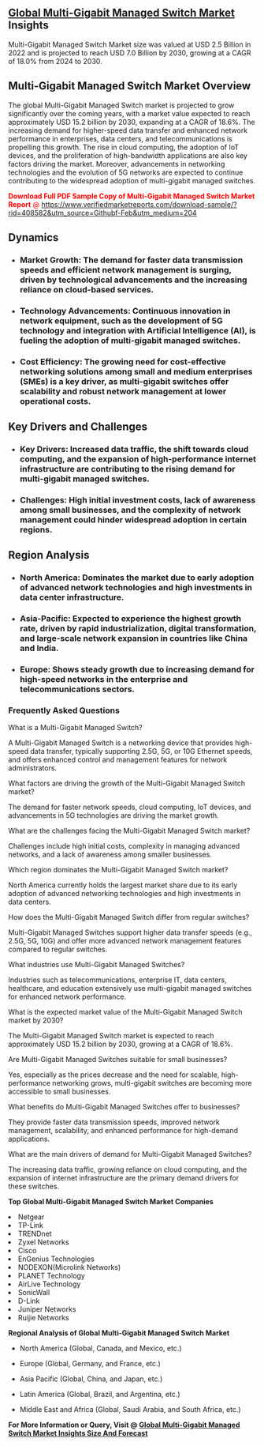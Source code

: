 <h2><a href="https://www.verifiedmarketreports.com/download-sample/?rid=408582&amp;utm_source=Githubf&amp;utm_medium=204" target="_blank">Global Multi-Gigabit Managed Switch Market</a> Insights</h2><p>Multi-Gigabit Managed Switch Market size was valued at USD 2.5 Billion in 2022 and is projected to reach USD 7.0 Billion by 2030, growing at a CAGR of 18.0% from 2024 to 2030.</p><p><h2>Multi-Gigabit Managed Switch Market Overview</h2> <p>The global Multi-Gigabit Managed Switch market is projected to grow significantly over the coming years, with a market value expected to reach approximately USD 15.2 billion by 2030, expanding at a CAGR of 18.6%. The increasing demand for higher-speed data transfer and enhanced network performance in enterprises, data centers, and telecommunications is propelling this growth. The rise in cloud computing, the adoption of IoT devices, and the proliferation of high-bandwidth applications are also key factors driving the market. Moreover, advancements in networking technologies and the evolution of 5G networks are expected to continue contributing to the widespread adoption of multi-gigabit managed switches. <p><p><span class=""><span style="color: #ff0000;"><strong>Download Full PDF Sample Copy of Multi-Gigabit Managed Switch Market Report</strong> @ </span><a href="https://www.verifiedmarketreports.com/download-sample/?rid=408582&amp;utm_source=Githubf-Feb&amp;utm_medium=204" target="_blank">https://www.verifiedmarketreports.com/download-sample/?rid=408582&amp;utm_source=Githubf-Feb&amp;utm_medium=204</a></span></p></p> <h2>Dynamics</h2> <ul> <li><h3>Market Growth: The demand for faster data transmission speeds and efficient network management is surging, driven by technological advancements and the increasing reliance on cloud-based services.</h3></li> <li><h3>Technology Advancements: Continuous innovation in network equipment, such as the development of 5G technology and integration with Artificial Intelligence (AI), is fueling the adoption of multi-gigabit managed switches.</h3></li> <li><h3>Cost Efficiency: The growing need for cost-effective networking solutions among small and medium enterprises (SMEs) is a key driver, as multi-gigabit switches offer scalability and robust network management at lower operational costs.</h3></li> </ul> <h2>Key Drivers and Challenges</h2> <ul> <li><h3>Key Drivers: Increased data traffic, the shift towards cloud computing, and the expansion of high-performance internet infrastructure are contributing to the rising demand for multi-gigabit managed switches.</h3></li> <li><h3>Challenges: High initial investment costs, lack of awareness among small businesses, and the complexity of network management could hinder widespread adoption in certain regions.</h3></li> </ul> <h2>Region Analysis</h2> <ul> <li><h3>North America: Dominates the market due to early adoption of advanced network technologies and high investments in data center infrastructure.</h3></li> <li><h3>Asia-Pacific: Expected to experience the highest growth rate, driven by rapid industrialization, digital transformation, and large-scale network expansion in countries like China and India.</h3></li> <li><h3>Europe: Shows steady growth due to increasing demand for high-speed networks in the enterprise and telecommunications sectors.</h3></li> </ul> <h3>Frequently Asked Questions</h3> <p>What is a Multi-Gigabit Managed Switch?</p> <p>A Multi-Gigabit Managed Switch is a networking device that provides high-speed data transfer, typically supporting 2.5G, 5G, or 10G Ethernet speeds, and offers enhanced control and management features for network administrators.</p> <p>What factors are driving the growth of the Multi-Gigabit Managed Switch market?</p> <p>The demand for faster network speeds, cloud computing, IoT devices, and advancements in 5G technologies are driving the market growth.</p> <p>What are the challenges facing the Multi-Gigabit Managed Switch market?</p> <p>Challenges include high initial costs, complexity in managing advanced networks, and a lack of awareness among smaller businesses.</p> <p>Which region dominates the Multi-Gigabit Managed Switch market?</p> <p>North America currently holds the largest market share due to its early adoption of advanced networking technologies and high investments in data centers.</p> <p>How does the Multi-Gigabit Managed Switch differ from regular switches?</p> <p>Multi-Gigabit Managed Switches support higher data transfer speeds (e.g., 2.5G, 5G, 10G) and offer more advanced network management features compared to regular switches.</p> <p>What industries use Multi-Gigabit Managed Switches?</p> <p>Industries such as telecommunications, enterprise IT, data centers, healthcare, and education extensively use multi-gigabit managed switches for enhanced network performance.</p> <p>What is the expected market value of the Multi-Gigabit Managed Switch market by 2030?</p> <p>The Multi-Gigabit Managed Switch market is expected to reach approximately USD 15.2 billion by 2030, growing at a CAGR of 18.6%.</p> <p>Are Multi-Gigabit Managed Switches suitable for small businesses?</p> <p>Yes, especially as the prices decrease and the need for scalable, high-performance networking grows, multi-gigabit switches are becoming more accessible to small businesses.</p> <p>What benefits do Multi-Gigabit Managed Switches offer to businesses?</p> <p>They provide faster data transmission speeds, improved network management, scalability, and enhanced performance for high-demand applications.</p> <p>What are the main drivers of demand for Multi-Gigabit Managed Switches?</p> <p>The increasing data traffic, growing reliance on cloud computing, and the expansion of internet infrastructure are the primary demand drivers for these switches.</p> </p><p><strong>Top Global Multi-Gigabit Managed Switch Market Companies</strong></p><div data-test-id=""><p><li>Netgear</li><li> TP-Link</li><li> TRENDnet</li><li> Zyxel Networks</li><li> Cisco</li><li> EnGenius Technologies</li><li> NODEXON(Microlink Networks)</li><li> PLANET Technology</li><li> AirLive Technology</li><li> SonicWall</li><li> D-Link</li><li> Juniper Networks</li><li> Ruijie Networks</li></p><div><strong>Regional Analysis of&nbsp;Global Multi-Gigabit Managed Switch Market</strong></div><ul><li dir="ltr"><p dir="ltr">North America&nbsp;(Global, Canada, and Mexico, etc.)</p></li><li dir="ltr"><p dir="ltr">Europe (Global, Germany, and France, etc.)</p></li><li dir="ltr"><p dir="ltr">Asia Pacific&nbsp;(Global, China, and Japan, etc.)</p></li><li dir="ltr"><p dir="ltr">Latin America&nbsp;(Global, Brazil, and Argentina, etc.)</p></li><li dir="ltr">Middle East and Africa&nbsp;(Global, Saudi Arabia, and South Africa, etc.)</li></ul><p><strong>For More Information or Query, Visit @&nbsp;</strong><strong><a href="https://www.verifiedmarketreports.com/product/multi-gigabit-managed-switch-market/?utm_source=Githubf&amp;utm_medium=204" target="_blank">Global Multi-Gigabit Managed Switch Market Insights Size And Forecast</a></strong></p></div>
